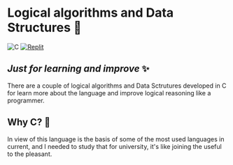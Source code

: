 # Logical algorithms and Data Structures  🤖
![C](https://img.shields.io/badge/c-%2300599C.svg?style=for-the-badge&logo=c&logoColor=white) [![Replit](https://img.shields.io/badge/Replit-DD1200?style=for-the-badge&logo=Replit&logoColor=white)](https://replit.com/@canas11?path=folder/Logical%20Algorithms%20and%20Data%20Structures)

## _Just for learning and improve_ ✨ 
There are a couple of logical algorithms and Data Sctrutures developed in C for learn more about the language and improve logical reasoning like a programmer.

## Why C? 🤔
In view of this language is the basis of some of the most used languages in current,  and I needed to study that for university, it's like joining the useful to the pleasant.
